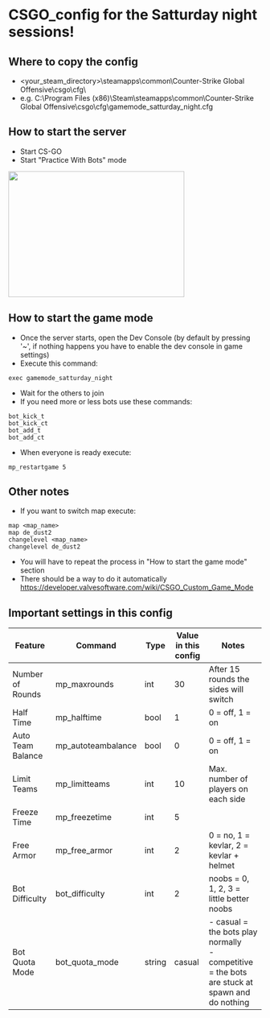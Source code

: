 # CSGO_config for the Satturday night sessions!

## Where to copy the config
- <your_steam_directory>\steamapps\common\Counter-Strike Global Offensive\csgo\cfg\
- e.g. C:\Program Files (x86)\Steam\steamapps\common\Counter-Strike Global Offensive\csgo\cfg\gamemode_satturday_night.cfg

## How to start the server
- Start CS-GO
- Start "Practice With Bots" mode

<img src="https://user-images.githubusercontent.com/9948892/116783310-56024780-aa8e-11eb-9b6a-00cd77c648f4.png" width="350" height="250">

## How to start the game mode
- Once the server starts, open the Dev Console (by default by pressing '~', if nothing happens you have to enable the dev console in game settings)
- Execute this command:

```
exec gamemode_satturday_night
```

- Wait for the others to join
- If you need more or less bots use these commands:

```
bot_kick_t
bot_kick_ct
bot_add_t
bot_add_ct
```

- When everyone is ready execute:

```
mp_restartgame 5
```

## Other notes
- If you want to switch map execute:

```
map <map_name>
map de_dust2
changelevel <map_name>
changelevel de_dust2
```

- You will have to repeat the process in "How to start the game mode" section
- There should be a way to do it automatically https://developer.valvesoftware.com/wiki/CSGO_Custom_Game_Mode

## Important settings in this config

Feature | Command | Type | Value in this config | Notes
--- | --- | --- | --- | ---
Number of Rounds | mp_maxrounds | int | 30 | After 15 rounds the sides will switch
Half Time | mp_halftime | bool | 1 | 0 = off, 1 = on
Auto Team Balance | mp_autoteambalance | bool | 0 | 0 = off, 1 =  on
Limit Teams | mp_limitteams | int | 10 | Max. number of players on each side
Freeze Time | mp_freezetime | int | 5 |
Free Armor | mp_free_armor | int | 2 | 0 = no, 1 = kevlar, 2 = kevlar + helmet
Bot Difficulty | bot_difficulty | int | 2 | noobs = 0, 1, 2, 3 = little better noobs
Bot Quota Mode | bot_quota_mode | string | casual | - casual = the bots play normally <br> - competitive = the bots are stuck at spawn and do nothing


